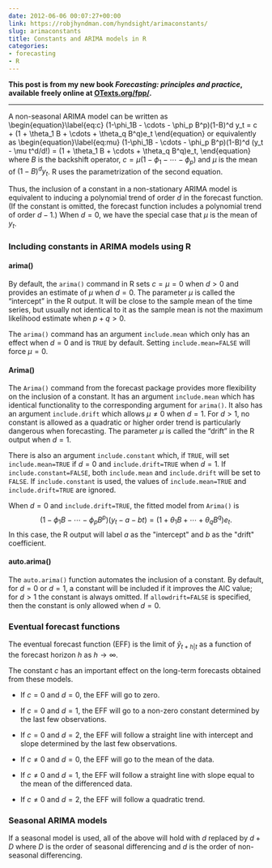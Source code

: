 ```yaml
---
date: 2012-06-06 00:07:27+00:00
link: https://robjhyndman.com/hyndsight/arimaconstants/
slug: arimaconstants
title: Constants and ARIMA models in R
categories:
- forecasting
- R
---
```


**This post is from my new book _Forecasting: principles and practice_, available freely online at [OTexts.org/fpp/](http://otexts.org/fpp/).**



* * *



A non-seasonal ARIMA model can be written as
\begin{equation}\label{eq:c}
(1-\phi_1B - \cdots - \phi_p B^p)(1-B)^d y_t = c + (1 + \theta_1 B + \cdots + \theta_q B^q)e_t
\end{equation}
or equivalently as
\begin{equation}\label{eq:mu}
(1-\phi_1B - \cdots - \phi_p B^p)(1-B)^d (y_t - \mu t^d/d!) = (1 + \theta_1 B + \cdots + \theta_q B^q)e_t,
\end{equation}
where $B$ is the backshift operator, $c = \mu(1-\phi_1 - \cdots - \phi_p )$ and $\mu$ is the mean of $(1-B)^d y_t$. R uses the parametrization of the second equation.<!-- more -->

Thus, the inclusion of a constant in a non-stationary ARIMA model is equivalent to inducing a polynomial trend of order $d$ in the forecast function. (If the constant is omitted, the forecast function includes a polynomial trend of order $d-1$.) When $d=0$, we have the special case that $\mu$ is the mean of $y_t$.



### Including constants in ARIMA models using R





#### arima()



By default, the `arima()` command in R sets $c=\mu=0$ when $d>0$ and provides an estimate of $\mu$ when $d=0$. The parameter $\mu$ is called the “intercept” in the R output. It will be close to the sample mean of the time series, but usually not identical to it as the sample mean is not the maximum likelihood estimate when $p+q>0$.

The `arima()` command has an argument `include.mean` which only has an effect when $d=0$ and is `TRUE` by default. Setting `include.mean=FALSE` will force $\mu=0$.



#### Arima()



The `Arima()` command from the forecast package provides more flexibility on the inclusion of a constant. It has an argument `include.mean` which has identical functionality to the corresponding argument for `arima()`. It also has an argument `include.drift` which allows $\mu\ne0$ when $d=1$. For $d>1$, no constant is allowed as a quadratic or higher order trend is particularly dangerous when forecasting. The parameter $\mu$ is called the “drift” in the R output when $d=1$.

There is also an argument `include.constant` which, if `TRUE`, will set `include.mean=TRUE` if $d=0$ and `include.drift=TRUE` when $d=1$. If `include.constant=FALSE`, both `include.mean` and `include.drift` will be set to `FALSE`. If `include.constant` is used, the values of `include.mean=TRUE` and `include.drift=TRUE` are ignored.

When $d=0$ and `include.drift=TRUE`, the fitted model from `Arima()` is $$(1-\phi_1B - \cdots - \phi_p B^p) (y_t - a - bt) = (1 + \theta_1 B + \cdots + \theta_q B^q)e_t.
$$
In this case, the R output will label $a$ as the "intercept" and $b$ as the "drift" coefficient.



#### auto.arima()



The `auto.arima()` function automates the inclusion of a constant. By default, for $d=0$ or $d=1$, a constant will be included if it improves the AIC value; for $d>1$ the constant is always omitted. If `allowdrift=FALSE` is specified, then the constant is only allowed when $d=0$.



### Eventual forecast functions



The eventual forecast function (EFF) is the limit of $\hat{y}_{t+h|t}$ as a function of the forecast horizon $h$ as $h\rightarrow\infty$.

The constant $c$ has an important effect on the long-term forecasts obtained from these models.





  * If $c=0$ and $d=0$, the EFF will go to zero.


  * If $c=0$ and $d=1$, the EFF will go to a non-zero constant determined by the last few observations.


  * If $c=0$ and $d=2$, the EFF will follow a straight line with intercept and slope determined by the last few observations.


  * If $c\ne0$ and $d=0$, the EFF will go to the mean of the data.


  * If $c\ne0$ and $d=1$, the EFF will follow a straight line with slope equal to the mean of the differenced data.


  * If $c\ne0$ and $d=2$, the EFF will follow a quadratic trend.





### Seasonal ARIMA models



If a seasonal model is used, all of the above will hold with $d$ replaced by $d+D$ where $D$ is the order of seasonal differencing and $d$ is the order of non-seasonal differencing.
